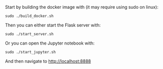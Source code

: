 Start by building the docker image with (it may require using sudo on linux):

```
sudo ./build_docker.sh
```

Then you can either start the Flask server with:

```
sudo ./start_server.sh
```

Or you can open the Jupyter notebook with:

```
sudo ./start_jupyter.sh
```

And then navigate to [http://localhost:8888](http://localhost:8888)